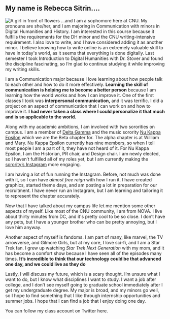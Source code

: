 ## My name is Rebecca Sitrin....
![A girl in front of flowers](https://Rebecca-S1.github.io/Rebecca-S/images/Profile.jpg)
...and I am a sophomore here at CNU. My pronouns are she/her, and I am majoring in Communication with minors in Digital Humanities and History. I am interested in this course because it fulfills the requirements for the DH minor and the CNU writing-intensive requirement. I also love to write, and I have considered adding it as another minor. I believe knowing how to write online is an extremely valuable skill to have in today's world, as it seems that everything is done digitally. Last semester I took Introduction to Digital Humanities with Dr. Stover and found the discipline fascinating, so I’m glad to continue studying it while improving my writing skills.

I am a Communication major because I love learning about how people talk to each other and how to do it more effectively. **Learning the skill of communication is helping me to become a better person** because I am learning how the world works and how I can improve it. One of the first classes I took was **interpersonal communication,** and it was terrific. I did a project on an aspect of communication that I can work on and how to improve it. **I had never taken a class where I could personalize it that much and is so applicable to the world.**

Along with my academic ambitions, I am involved with two sororities on campus. I am a member of [Delta Gamma](https://www.deltagamma.org/) and the music sorority [Nu Kappa Epsilon](http://nukappaepsilonmusicsorority.blogs.wm.edu/)  which we are the Beta chapter for. The alpha chapter is at William and Mary. Nu Kappa Epsilon currently has nine members, so when I tell most people I am a part of it, they have not heard of it. For Nu Kappa Epsilon, I am the Historian, PR chair, and Design chair. I am newly elected, so I haven’t fulfilled all of my roles yet, but I am currently making the [sorority’s Instagram](https://www.instagram.com/) more engaging.

I am having a lot of fun running the Instagram. Before, not much was done with it, so I can have *almost free reign* with how I run it. I have created graphics, started theme days, and am posting a lot in preparation for our recruitment. I have never run an Instagram, but I am learning and tailoring it to represent the chapter accurately. 

Now that I have talked about my campus life let me mention some other aspects of myself. Like most of the CNU community, I am from NOVA. I live about thirty minutes from DC, and it's pretty cool to be so close. I don’t have any pets, but I have a younger brother who can be pretty annoying, but I love him anyway. 

Another aspect of myself is fandoms. I am part of many, like marvel, the TV arrowverse, and Gilmore Girls, but at my core, I love sci-fi, and I am a Star Trek fan. I grew up watching *Star Trek Next Generation* with my mom, and it has become a comfort show because I have seen all of the episodes many times. **It’s incredible to think that our technology could be that advanced one day, and we could live as they do**

Lastly, I will discuss my future, which is a scary thought. I’m unsure what I want to do, but I know what disciplines I want to study. I want a job after college, and I don’t see myself going to graduate school immediately after I get my undergraduate degree. My major is broad, and my minors go well, so I hope to find something that I like through internship opportunities and summer jobs. I hope that I can find a job that I enjoy doing one day. 

You can follow my class account on Twitter here.
